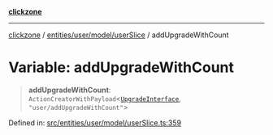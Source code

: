[**clickzone**](../../../../../README.md)

***

[clickzone](../../../../../README.md) / [entities/user/model/userSlice](../README.md) / addUpgradeWithCount

# Variable: addUpgradeWithCount

> **addUpgradeWithCount**: `ActionCreatorWithPayload`\<[`UpgradeInterface`](../../../../../shared/types/interfaces/UpgradeInterface.md), `"user/addUpgradeWithCount"`\>

Defined in: [src/entities/user/model/userSlice.ts:359](https://github.com/MaximBri/ClickZone/blob/20f3f0d061a7c50a96ed5bba64acbc325a456072/client/src/entities/user/model/userSlice.ts#L359)
